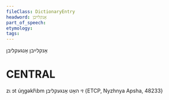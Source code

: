 ```yaml
---
fileClass: DictionaryEntry
headword: אָנקלײַבן
part_of_speech: 
etymology: 
tags: 
---
```

אָנקלײַבן
אָנגעקליבן

CENTRAL
========

zɩ ɔt úŋgəklʲɩbm זי האָט אָנגעקליבן {ETCP, Nyzhnya Apsha, 48233}